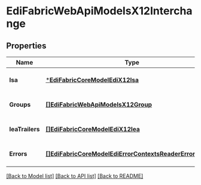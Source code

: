 # EdiFabricWebApiModelsX12Interchange

## Properties
Name | Type | Description | Notes
------------ | ------------- | ------------- | -------------
**Isa** | [***EdiFabricCoreModelEdiX12Isa**](EdiFabric.Core.Model.Edi.X12.ISA.md) |  | [optional] [default to null]
**Groups** | [**[]EdiFabricWebApiModelsX12Group**](EdiFabric.Web.Api.Models.X12Group.md) |  | [optional] [default to null]
**IeaTrailers** | [**[]EdiFabricCoreModelEdiX12Iea**](EdiFabric.Core.Model.Edi.X12.IEA.md) |  | [optional] [default to null]
**Errors** | [**[]EdiFabricCoreModelEdiErrorContextsReaderErrorContext**](EdiFabric.Core.Model.Edi.ErrorContexts.ReaderErrorContext.md) |  | [optional] [default to null]

[[Back to Model list]](../README.md#documentation-for-models) [[Back to API list]](../README.md#documentation-for-api-endpoints) [[Back to README]](../README.md)


